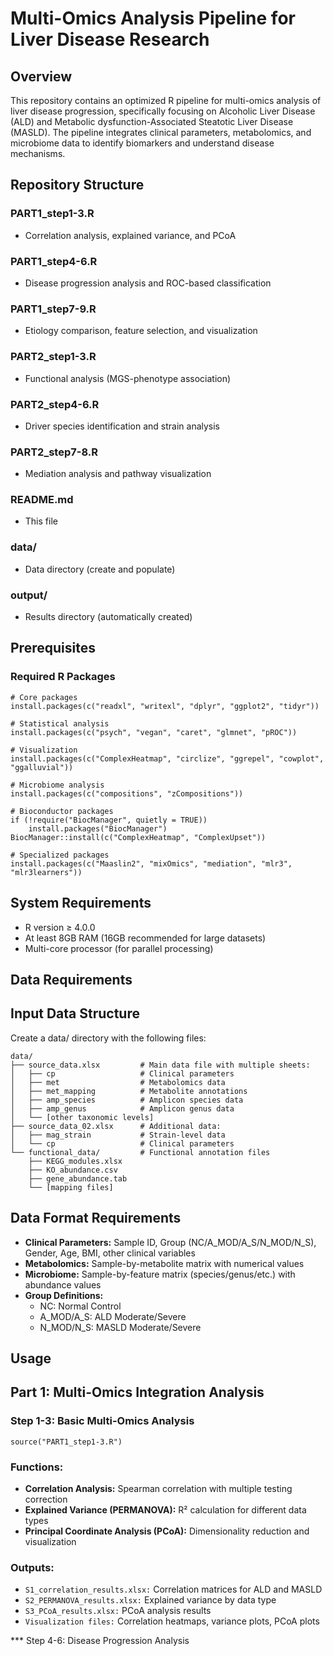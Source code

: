 # Multi-Omics Analysis Pipeline for Liver Disease Research

## Overview

This repository contains an optimized R pipeline for multi-omics analysis of liver disease progression, specifically focusing on Alcoholic Liver Disease (ALD) and Metabolic dysfunction-Associated Steatotic Liver Disease (MASLD). The pipeline integrates clinical parameters, metabolomics, and microbiome data to identify biomarkers and understand disease mechanisms.

## Repository Structure

### PART1_step1-3.R
 * Correlation analysis, explained variance, and PCoA

### PART1_step4-6.R
 * Disease progression analysis and ROC-based classification

### PART1_step7-9.R
 * Etiology comparison, feature selection, and visualization

### PART2_step1-3.R
 * Functional analysis (MGS-phenotype association)

### PART2_step4-6.R
 * Driver species identification and strain analysis

### PART2_step7-8.R
 * Mediation analysis and pathway visualization

### README.md
 * This file

### data/
 * Data directory (create and populate)

### output/
 * Results directory (automatically created)


## Prerequisites

### Required R Packages

```
# Core packages
install.packages(c("readxl", "writexl", "dplyr", "ggplot2", "tidyr"))

# Statistical analysis
install.packages(c("psych", "vegan", "caret", "glmnet", "pROC"))

# Visualization
install.packages(c("ComplexHeatmap", "circlize", "ggrepel", "cowplot", "ggalluvial"))

# Microbiome analysis
install.packages(c("compositions", "zCompositions"))

# Bioconductor packages
if (!require("BiocManager", quietly = TRUE))
    install.packages("BiocManager")
BiocManager::install(c("ComplexHeatmap", "ComplexUpset"))

# Specialized packages
install.packages(c("Maaslin2", "mixOmics", "mediation", "mlr3", "mlr3learners"))
```

## System Requirements

* R version ≥ 4.0.0
* At least 8GB RAM (16GB recommended for large datasets)
* Multi-core processor (for parallel processing)

## Data Requirements
## Input Data Structure
Create a data/ directory with the following files:
```
data/
├── source_data.xlsx         # Main data file with multiple sheets:
│   ├── cp                   # Clinical parameters
│   ├── met                  # Metabolomics data
│   ├── met_mapping          # Metabolite annotations
│   ├── amp_species          # Amplicon species data
│   ├── amp_genus            # Amplicon genus data
│   └── [other taxonomic levels]
├── source_data_02.xlsx      # Additional data:
│   ├── mag_strain           # Strain-level data
│   └── cp                   # Clinical parameters
└── functional_data/         # Functional annotation files
    ├── KEGG_modules.xlsx
    ├── KO_abundance.csv
    ├── gene_abundance.tab
    └── [mapping files]

```
## Data Format Requirements

* **Clinical Parameters:** Sample ID, Group (NC/A_MOD/A_S/N_MOD/N_S), Gender, Age, BMI, other clinical variables
* **Metabolomics:** Sample-by-metabolite matrix with numerical values
* **Microbiome:** Sample-by-feature matrix (species/genus/etc.) with abundance values
* **Group Definitions:**
  * NC: Normal Control
  * A_MOD/A_S: ALD Moderate/Severe
  * N_MOD/N_S: MASLD Moderate/Severe

## Usage
## Part 1: Multi-Omics Integration Analysis
### Step 1-3: Basic Multi-Omics Analysis
```
source("PART1_step1-3.R")
```

### Functions:
* **Correlation Analysis:** Spearman correlation with multiple testing correction
* **Explained Variance (PERMANOVA):** R² calculation for different data types
* **Principal Coordinate Analysis (PCoA):** Dimensionality reduction and visualization

### Outputs:

* ```S1_correlation_results.xlsx:``` Correlation matrices for ALD and MASLD
* ```S2_PERMANOVA_results.xlsx:``` Explained variance by data type
* ```S3_PCoA_results.xlsx:``` PCoA analysis results
* ```Visualization files:``` Correlation heatmaps, variance plots, PCoA plots

*** Step 4-6: Disease Progression Analysis
